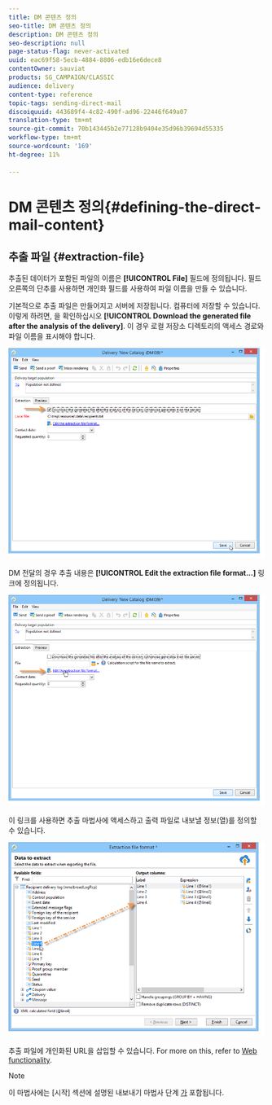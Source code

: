 ```yaml
---
title: DM 콘텐츠 정의
seo-title: DM 콘텐츠 정의
description: DM 콘텐츠 정의
seo-description: null
page-status-flag: never-activated
uuid: eac69f58-5ecb-4884-8806-edb16e6dece8
contentOwner: sauviat
products: SG_CAMPAIGN/CLASSIC
audience: delivery
content-type: reference
topic-tags: sending-direct-mail
discoiquuid: 443689f4-4c82-490f-ad96-22446f649a07
translation-type: tm+mt
source-git-commit: 70b143445b2e77128b9404e35d96b39694d55335
workflow-type: tm+mt
source-wordcount: '169'
ht-degree: 11%

---
```



# DM 콘텐츠 정의{#defining-the-direct-mail-content}

## 추출 파일 {#extraction-file}

추출된 데이터가 포함된 파일의 이름은 **[!UICONTROL File]** 필드에 정의됩니다. 필드 오른쪽의 단추를 사용하면 개인화 필드를 사용하여 파일 이름을 만들 수 있습니다.

기본적으로 추출 파일은 만들어지고 서버에 저장됩니다. 컴퓨터에 저장할 수 있습니다. 이렇게 하려면, 을 확인하십시오 **[!UICONTROL Download the generated file after the analysis of the delivery]**. 이 경우 로컬 저장소 디렉토리의 액세스 경로와 파일 이름을 표시해야 합니다.

![](assets/s_ncs_user_mail_delivery_local_file.png)

DM 전달의 경우 추출 내용은 **[!UICONTROL Edit the extraction file format...]** 링크에 정의됩니다.

![](assets/s_ncs_user_mail_delivery_format_link.png)

이 링크를 사용하면 추출 마법사에 액세스하고 출력 파일로 내보낼 정보(열)를 정의할 수 있습니다.

![](assets/s_ncs_user_mail_delivery_format_wz.png)

추출 파일에 개인화된 URL을 삽입할 수 있습니다. For more on this, refer to [Web functionality](../../web/using/publishing-a-web-form.md).

>[!NOTE]
>
>이 마법사에는 [시작] 섹션에 설명된 내보내기 마법사 단계 [가](../../platform/using/exporting-data.md#export-wizard) 포함됩니다.
